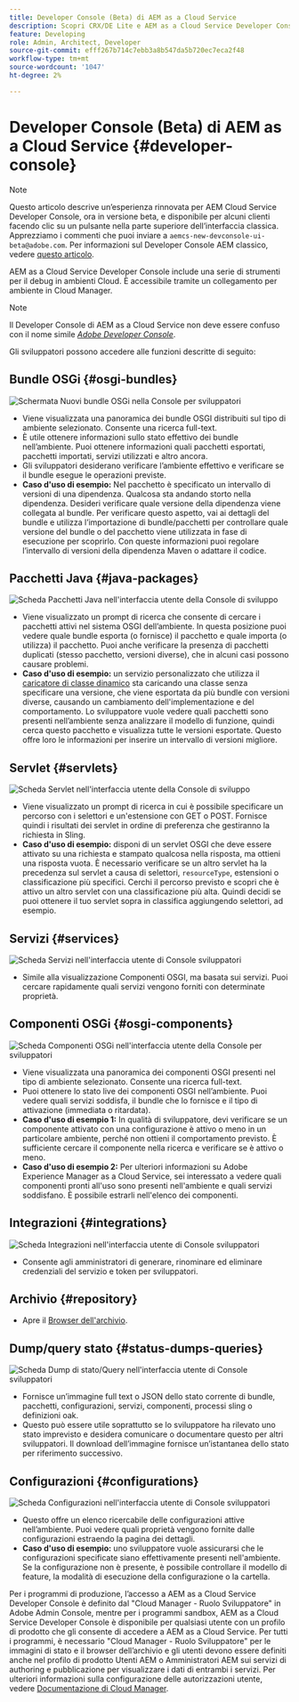 ```yaml
---
title: Developer Console (Beta) di AEM as a Cloud Service
description: Scopri CRX/DE Lite e AEM as a Cloud Service Developer Console
feature: Developing
role: Admin, Architect, Developer
source-git-commit: efff267b714c7ebb3a8b547da5b720ec7eca2f48
workflow-type: tm+mt
source-wordcount: '1047'
ht-degree: 2%

---
```



# Developer Console (Beta) di AEM as a Cloud Service {#developer-console}

>[!NOTE]
>
>Questo articolo descrive un’esperienza rinnovata per AEM Cloud Service Developer Console, ora in versione beta, e disponibile per alcuni clienti facendo clic su un pulsante nella parte superiore dell’interfaccia classica. Apprezziamo i commenti che puoi inviare a `aemcs-new-devconsole-ui-beta@adobe.com`. Per informazioni sul Developer Console AEM classico, vedere [questo articolo](/help/implementing/developing/introduction/development-guidelines.md#crxde-lite-and-developer-console).

AEM as a Cloud Service Developer Console include una serie di strumenti per il debug in ambienti Cloud. È accessibile tramite un collegamento per ambiente in Cloud Manager.

>[!NOTE]
>Il Developer Console di AEM as a Cloud Service non deve essere confuso con il nome simile [*Adobe Developer Console*](https://developer.adobe.com/developer-console/).
>


<!--
There are multiple ways of accessing it:

1. Launch from Cloud Manager  

1. Type a url that can be determined by adjusting the Author or Publish service urls as follows:
   ```  
   https://dev-console/-<namespace>.<cluster>.dev.adobeaemcloud.com
   ```  

1. As a shortcut, the following Cloud Manager CLI command can be used to launch the AEM as a Cloud Service Developer Console based on an environment parameter described below:    
   ```
   aio cloudmanager:open-developer-console <ENVIRONMENTID> --programId <PROGRAMID>
   ```
-->

Gli sviluppatori possono accedere alle funzioni descritte di seguito:

## Bundle OSGi {#osgi-bundles}

![Schermata Nuovi bundle OSGi nella Console per sviluppatori](/help/implementing/developing/introduction/assets/osgi-bundles.png)

* Viene visualizzata una panoramica dei bundle OSGI distribuiti sul tipo di ambiente selezionato. Consente una ricerca full-text.
* È utile ottenere informazioni sullo stato effettivo dei bundle nell’ambiente. Puoi ottenere informazioni quali pacchetti esportati, pacchetti importati, servizi utilizzati e altro ancora.
* Gli sviluppatori desiderano verificare l’ambiente effettivo e verificare se il bundle esegue le operazioni previste.
* **Caso d&#39;uso di esempio:** Nel pacchetto è specificato un intervallo di versioni di una dipendenza. Qualcosa sta andando storto nella dipendenza. Desideri verificare quale versione della dipendenza viene collegata al bundle. Per verificare questo aspetto, vai ai dettagli del bundle e utilizza l’importazione di bundle/pacchetti per controllare quale versione del bundle o del pacchetto viene utilizzata in fase di esecuzione per scoprirlo. Con queste informazioni puoi regolare l’intervallo di versioni della dipendenza Maven o adattare il codice.

## Pacchetti Java {#java-packages}

![Scheda Pacchetti Java nell&#39;interfaccia utente della Console di sviluppo](/help/implementing/developing/introduction/assets/java-packages-dev-console-ui.png)

* Viene visualizzato un prompt di ricerca che consente di cercare i pacchetti attivi nel sistema OSGI dell’ambiente. In questa posizione puoi vedere quale bundle esporta (o fornisce) il pacchetto e quale importa (o utilizza) il pacchetto. Puoi anche verificare la presenza di pacchetti duplicati (stesso pacchetto, versioni diverse), che in alcuni casi possono causare problemi.
* **Caso d&#39;uso di esempio:** un servizio personalizzato che utilizza il [caricatore di classe dinamico](https://sling.apache.org/apidocs/sling9/org/apache/sling/commons/classloader/DynamicClassLoaderManager.html) sta caricando una classe senza specificare una versione, che viene esportata da più bundle con versioni diverse, causando un cambiamento dell&#39;implementazione e del comportamento. Lo sviluppatore vuole vedere quali pacchetti sono presenti nell’ambiente senza analizzare il modello di funzione, quindi cerca questo pacchetto e visualizza tutte le versioni esportate. Questo offre loro le informazioni per inserire un intervallo di versioni migliore.

## Servlet {#servlets}

![Scheda Servlet nell&#39;interfaccia utente della Console di sviluppo](/help/implementing/developing/introduction/assets/servlets-dev-console-ui.png)

* Viene visualizzato un prompt di ricerca in cui è possibile specificare un percorso con i selettori e un&#39;estensione con GET o POST. Fornisce quindi i risultati dei servlet in ordine di preferenza che gestiranno la richiesta in Sling.
* **Caso d&#39;uso di esempio:** disponi di un servlet OSGI che deve essere attivato su una richiesta e stampato qualcosa nella risposta, ma ottieni una risposta vuota. È necessario verificare se un altro servlet ha la precedenza sul servlet a causa di selettori, `resourceType`, estensioni o classificazione più specifici. Cerchi il percorso previsto e scopri che è attivo un altro servlet con una classificazione più alta. Quindi decidi se puoi ottenere il tuo servlet sopra in classifica aggiungendo selettori, ad esempio.

## Servizi {#services}

![Scheda Servizi nell&#39;interfaccia utente di Console sviluppatori](/help/implementing/developing/introduction/assets/services-dev-console.png)

* Simile alla visualizzazione Componenti OSGI, ma basata sui servizi. Puoi cercare rapidamente quali servizi vengono forniti con determinate proprietà.

## Componenti OSGi {#osgi-components}

![Scheda Componenti OSGi nell&#39;interfaccia utente della Console per sviluppatori](/help/implementing/developing/introduction/assets/osgi-components-dev-console.png)

* Viene visualizzata una panoramica dei componenti OSGI presenti nel tipo di ambiente selezionato. Consente una ricerca full-text.
* Puoi ottenere lo stato live dei componenti OSGI nell’ambiente. Puoi vedere quali servizi soddisfa, il bundle che lo fornisce e il tipo di attivazione (immediata o ritardata).
* **Caso d&#39;uso di esempio 1:** In qualità di sviluppatore, devi verificare se un componente attivato con una configurazione è attivo o meno in un particolare ambiente, perché non ottieni il comportamento previsto. È sufficiente cercare il componente nella ricerca e verificare se è attivo o meno.
* **Caso d&#39;uso di esempio 2:** Per ulteriori informazioni su Adobe Experience Manager as a Cloud Service, sei interessato a vedere quali componenti pronti all&#39;uso sono presenti nell&#39;ambiente e quali servizi soddisfano. È possibile estrarli nell&#39;elenco dei componenti.

## Integrazioni {#integrations}

![Scheda Integrazioni nell&#39;interfaccia utente di Console sviluppatori](/help/implementing/developing/introduction/assets/integrations-dev-console-ui.png)

* Consente agli amministratori di generare, rinominare ed eliminare credenziali del servizio e token per sviluppatori.

## Archivio {#repository}

* Apre il [Browser dell&#39;archivio](/help/implementing/developing/tools/repository-browser.md).

## Dump/query stato {#status-dumps-queries}

![Scheda Dump di stato/Query nell&#39;interfaccia utente di Console sviluppatori](/help/implementing/developing/introduction/assets/status-dumps-queries.png)

* Fornisce un’immagine full text o JSON dello stato corrente di bundle, pacchetti, configurazioni, servizi, componenti, processi sling o definizioni oak.
* Questo può essere utile soprattutto se lo sviluppatore ha rilevato uno stato imprevisto e desidera comunicare o documentare questo per altri sviluppatori. Il download dell’immagine fornisce un’istantanea dello stato per riferimento successivo.

## Configurazioni {#configurations}

![Scheda Configurazioni nell&#39;interfaccia utente di Console sviluppatori](/help/implementing/developing/introduction/assets/configurations-dev-console.png)

* Questo offre un elenco ricercabile delle configurazioni attive nell’ambiente. Puoi vedere quali proprietà vengono fornite dalle configurazioni estraendo la pagina dei dettagli.
* **Caso d&#39;uso di esempio:** uno sviluppatore vuole assicurarsi che le configurazioni specificate siano effettivamente presenti nell&#39;ambiente. Se la configurazione non è presente, è possibile controllare il modello di feature, la modalità di esecuzione della configurazione o la cartella.

Per i programmi di produzione, l’accesso a AEM as a Cloud Service Developer Console è definito dal &quot;Cloud Manager - Ruolo Sviluppatore&quot; in Adobe Admin Console, mentre per i programmi sandbox, AEM as a Cloud Service Developer Console è disponibile per qualsiasi utente con un profilo di prodotto che gli consente di accedere a AEM as a Cloud Service. Per tutti i programmi, è necessario &quot;Cloud Manager - Ruolo Sviluppatore&quot; per le immagini di stato e il browser dell’archivio e gli utenti devono essere definiti anche nel profilo di prodotto Utenti AEM o Amministratori AEM sui servizi di authoring e pubblicazione per visualizzare i dati di entrambi i servizi. Per ulteriori informazioni sulla configurazione delle autorizzazioni utente, vedere [Documentazione di Cloud Manager](https://experienceleague.adobe.com/docs/experience-manager-cloud-manager/using/requirements/setting-up-users-and-roles.html).